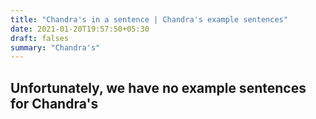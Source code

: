 ```yaml
---
title: "Chandra's in a sentence | Chandra's example sentences"
date: 2021-01-20T19:57:50+05:30
draft: falses
summary: "Chandra's"
---
```

## Unfortunately, we have no example sentences for Chandra's                 
